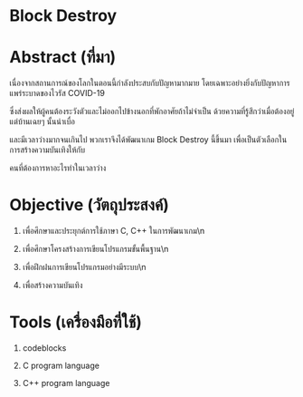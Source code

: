 # Block Destroy

# Abstract (ที่มา)

เนื่องจากสถานการณ์ของโลกในตอนนี้กำลังประสบกับปัญหามากมาย โดยเฉพาะอย่างยิ่งกับปัญหาการแพร่ระบาดของไวรัส COVID-19 

ซึ่งส่งผลให้ผู้คนต้องระวังตัวและไม่ออกไปข้างนอกที่พักอาศัยถ้าไม่จำเป็น ด้วยความที่รู้สึกว่าเมื่อต้องอยู่แต่บ้านเฉยๆ นั้นน่าเบื่อ 

และมีเวลาว่างมากจนเกินไป พวกเราจึงได้พัฒนาเกม Block Destroy นี้ขึ้นมา เพื่อเป็นตัวเลือกในการสร้างความบันเทิงให้กับ

คนที่ต้องการหาอะไรทำในเวลาว่าง

# Objective (วัตถุประสงค์)

1. เพื่อศึกษาและประยุกต์การใช้ภาษา C, C++ ในการพัฒนาเกม\n

2. เพื่อศึกษาโครงสร้างการเขียนโปรแกรมขั้นพื้นฐาน\n

3. เพื่อฝึกฝนการเขียนโปรแกรมอย่างมีระบบ\n

4. เพื่อสร้างความบันเทิง

# Tools (เครื่องมือที่ใช้)

1. codeblocks

2. C program language

3. C++ program language
